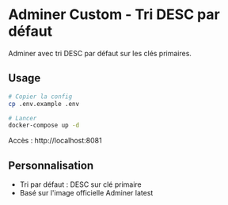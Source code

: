# Adminer Custom - Tri DESC par défaut

Adminer avec tri DESC par défaut sur les clés primaires.

## Usage

```bash
# Copier la config
cp .env.example .env

# Lancer
docker-compose up -d
```

Accès : http://localhost:8081

## Personnalisation

- Tri par défaut : DESC sur clé primaire
- Basé sur l'image officielle Adminer latest